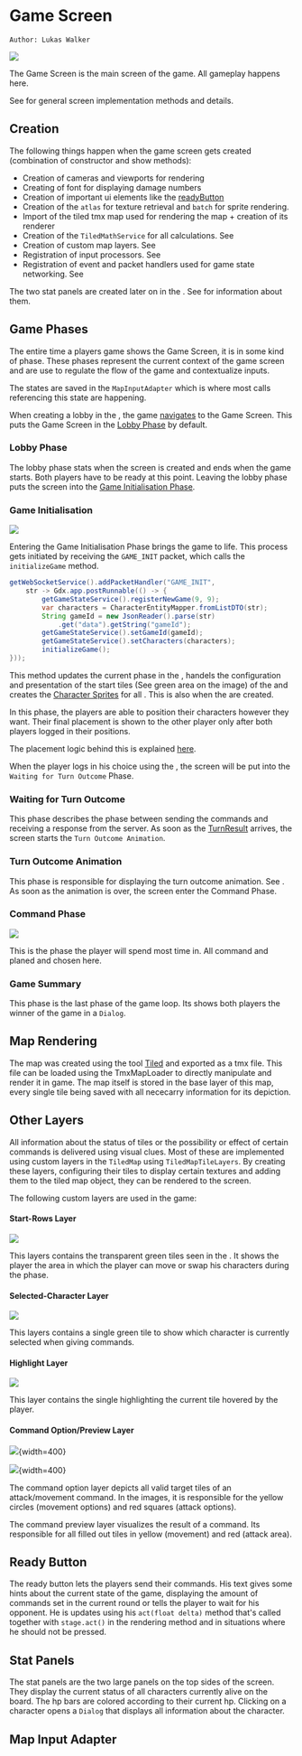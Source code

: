 # Game Screen

`Author: Lukas Walker`

![](../img/client/GameScreenCommand.png)

The Game Screen is the main screen of the game. All gameplay happens here.

See [](Screens.md) for general screen implementation methods and details.

## Creation

The following things happen when the game screen gets created (combination of constructor and show methods):

- Creation of cameras and viewports for rendering
- Creating of font for displaying damage numbers
- Creation of important ui elements like the [readyButton](GameScreen.md#ready-button)
- Creation of the `atlas` for texture retrieval and `batch` for sprite rendering.
- Import of the tiled tmx map used for rendering the map + creation of its renderer
- Creation of the `TiledMathService` for all calculations. See [](Tilemap.md)
- Creation of custom map layers. See [](GameScreen.md#other-layers)
- Registration of input processors. See [](GameScreen.md#map-input-adapter)
- Registration of event and packet handlers used for game state networking. See [](Networking.md#websocket-service)

The two stat panels are created later on in the [](GameScreen.md#game-initialisation). See [](GameScreen.md#stat-panels)
for information about them.

## Game Phases

The entire time a players game shows the Game Screen, it is in some kind of phase.
These phases represent the current context of the game screen and are use to regulate the flow of the game and
contextualize inputs.

The states are saved in the `MapInputAdapter` which is where most calls referencing this state are happening.

When creating a lobby in the [](MainMenu.md), the game [navigates](Screens.md#screen-manager) to the Game Screen.
This puts the Game Screen in the [Lobby Phase](GameScreen.md#lobby-phase) by default.

### Lobby Phase

The lobby phase stats when the screen is created and ends when the game starts.
Both players have to be ready at this point.
Leaving the lobby phase puts the screen into the [Game Initialisation Phase](GameScreen.md#game-initialisation).

### Game Initialisation

![](../img/client/GameScreenInit.png)


Entering the Game Initialisation Phase brings the game to life.
This process gets initiated by receiving the `GAME_INIT` packet, which calls the `initializeGame` method.

````Java
getWebSocketService().addPacketHandler("GAME_INIT",
    str -> Gdx.app.postRunnable(() -> {
        getGameStateService().registerNewGame(9, 9);
        var characters = CharacterEntityMapper.fromListDTO(str);
        String gameId = new JsonReader().parse(str)
            .get("data").getString("gameId");
        getGameStateService().setGameId(gameId);
        getGameStateService().setCharacters(characters);
        initializeGame();
}));
````

This method updates the current phase in the [](GameScreen.md#map-input-adapter), 
handels the configuration and presentation of the start tiles (See green area on the image) of the [](GridModel.md) and
creates the [Character Sprites](CharacterSprite.md) for all [](CharacterEntity.md).
This is also when the [](GameScreen.md#stat-panels) are created.

In this phase, the players are able to position their characters however they want. Their final placement is shown
to the other player only after both players logged in their positions. 

The placement logic behind this is explained [here](GameScreen.md#map-input-adapter).

When the player logs in his choice using the [](GameScreen.md#ready-button), the screen will be put into the `Waiting
for Turn Outcome` Phase.

### Waiting for Turn Outcome

This phase describes the phase between sending the commands and receiving a response from the server.
As soon as the [TurnResult](Turn-Logic.md) arrives, the screen starts the `Turn Outcome Animation`.

### Turn Outcome Animation

This phase is responsible for displaying the turn outcome animation. See [](TurnOutcomeAnimations.md).
As soon as the animation is over, the screen enter the Command Phase.

### Command Phase

![](../img/client/CommandModeCommands.png)

This is the phase the player will spend most time in. All command and planed and chosen here.

### Game Summary

This phase is the last phase of the game loop. Its shows both players the winner of the game in a `Dialog`.

## Map Rendering

The map was created using the tool [Tiled](http://www.mapeditor.org/) and exported as a tmx file.
This file can be loaded using the TmxMapLoader to directly manipulate and render it in game.
The map itself is stored in the base layer of this map, every single tile being saved with all nececarry
information for its depiction.

## Other Layers

All information about the status of tiles or the possibility or effect of certain commands is delivered
using visual clues. Most of these are implemented using custom layers in the `TiledMap` using `TiledMapTileLayers`.
By creating these layers, configuring their tiles to display certain textures and adding them to the tiled map object,
they can be rendered to the screen.

The following custom layers are used in the game:

#### Start-Rows Layer

![](../img/client/StartTilesLayer.png)

This layers contains the transparent green tiles seen in the [](GameScreen.md#game-initialisation).
It shows the player the area in which the player can move or swap his characters during the phase.

#### Selected-Character Layer

![](../img/client/SelectedCharacter.png)

This layers contains a single green tile to show which character is currently selected when giving commands.

#### Highlight Layer

![](../img/client/HighlightLayer.png)

This layer contains the single highlighting the current tile hovered by the player.

#### Command Option/Preview Layer

![](../img/client/MovePreview.png){width=400}

![](../img/client/AttackPreview.png){width=400}

The command option layer depicts all valid target tiles of an attack/movement command.
In the images, it is responsible for the yellow circles (movement options) and red squares (attack options).

The command preview layer visualizes the result of a command. Its responsible for all filled out tiles in yellow
(movement) and red (attack area).

## Ready Button

The ready button lets the players send their commands. His text gives some hints about the current state of the game,
displaying the amount of commands set in the current round or tells the player to wait for his opponent.
He is updates using his `act(float delta)` method that's called together with `stage.act()` in the rendering method and
in situations where he should not be pressed.

## Stat Panels

The stat panels are the two large panels on the top sides of the screen. They display the current status of
all characters currently alive on the board. The hp bars are colored according to their current hp.
Clicking on a character opens a `Dialog` that displays all information about the character.

## Map Input Adapter


